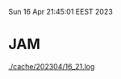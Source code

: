 Sun 16 Apr 21:45:01 EEST 2023
# JAM
<a href='./cache/202304/16_21.log'>./cache/202304/16_21.log</a>
